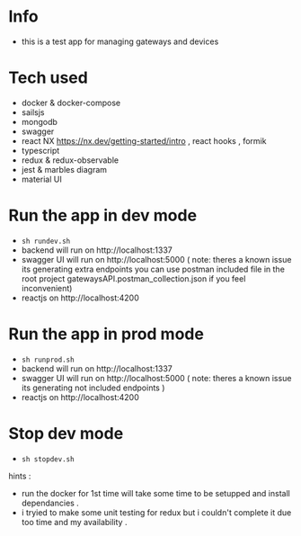 #  Info
- this is a test app for managing gateways and devices

# Tech used

- docker & docker-compose
- sailsjs
- mongodb
- swagger
- react NX https://nx.dev/getting-started/intro , react hooks , formik
- typescript
- redux & redux-observable
- jest & marbles diagram
- material UI

# Run the app in dev mode
- `sh rundev.sh`
- backend will run on http://localhost:1337
- swagger UI will run on http://localhost:5000 ( note: theres a known issue its generating extra endpoints you can use postman included file in the root project gatewaysAPI.postman_collection.json if you feel inconvenient)
- reactjs on http://localhost:4200

# Run the app in prod mode
- `sh runprod.sh`
- backend will run on http://localhost:1337
- swagger UI will run on http://localhost:5000 ( note: theres a known issue its generating not included endpoints )
- reactjs on http://localhost:4200
# Stop dev mode
- `sh stopdev.sh`



hints : 
- run the docker for 1st time will take some time to be setupped and install dependancies .
- i tryied to make some unit testing for redux but i couldn't complete it due too time and my availability .
